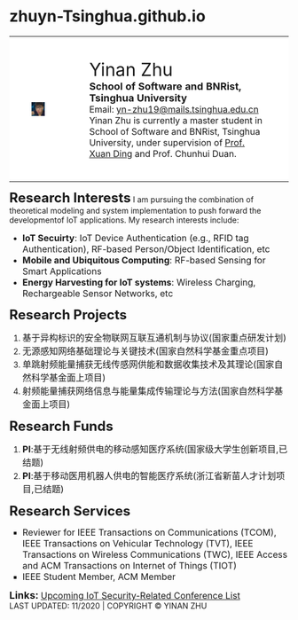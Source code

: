 # zhuyn-Tsinghua.github.io
<table border="0" align="center">
<td width="150" valign="center" bgcolor="ffffff" style="padding:40px">
<img border="0" src="yinan.jpg" width="150" align="left" style="border: 0px solid #FFFFFF; padding-left: 0px; padding-right: 0px; padding-top: 0px; padding-bottom: 0px"></td>
<td width="800" valign="center" bgcolor="ffffff" style="padding:40px">
<font size=6>Yinan Zhu</font>
<br>
<font size=4><b>School of Software and BNRist, Tsinghua University</b></font>
<br>
<font size=3>Email: <a href="yn-zhu19@mails.tsinghua.edu.cn">yn-zhu19@mails.tsinghua.edu.cn</a></font>
<br>
<font size=3>Yinan Zhu is currently a master student in School of Software and BNRist, Tsinghua University, under supervision of <a href="http://www.thss.tsinghua.edu.cn/publish/soft/3641/2019/20190823084735761189149/20190823084735761189149_.html">Prof. Xuan Ding</a> and Prof. Chunhui Duan.</font>
</td>
</table>
<font size=5><b>Research Interests</b></font>
I am pursuing the combination of theoretical modeling and system implementation to push forward the developmentof IoT applications. My research interests include:
<ul>
  <li><font size=3><b>IoT Secuirty</b>: IoT Device Authentication (e.g., RFID tag Authentication), RF-based Person/Object Identification, etc</font></li>
  <li><font size=3><b>Mobile and Ubiquitous Computing</b>: RF-based Sensing for Smart Applications</font></li>
  <li><font size=3><b>Energy Harvesting for IoT systems</b>: Wireless Charging, Rechargeable Sensor Networks, etc</font></li>
</ul>
<font size=5><b>Research Projects</b></font>
<ol type="1">
<li><font size=3>基于异构标识的安全物联网互联互通机制与协议(国家重点研发计划)</font></li>
<li><font size=3>无源感知网络基础理论与关键技术(国家自然科学基金重点项目)</font></li>
<li><font size=3>单跳射频能量捕获无线传感网供能和数据收集技术及其理论(国家自然科学基金面上项目)</font></li>
<li><font size=3>射频能量捕获网络信息与能量集成传输理论与方法(国家自然科学基金面上项目)</font></li>
</ol>
<font size=5><b>Research Funds</b></font>
<ol type="1">
<li><font size=3><b>PI</b>:基于无线射频供电的移动感知医疗系统(国家级大学生创新项目,已结题)</font></li>
<li><font size=3><b>PI</b>:基于移动医用机器人供电的智能医疗系统(浙江省新苗人才计划项目,已结题)</font></li>
</ol>
<font size=5><b>Research Services</b></font>
<ul type="square">
<li><font size=3>Reviewer for IEEE Transactions on Communications (TCOM), IEEE Transactions on Vehicular Technology (TVT), IEEE Transactions on Wireless Communications (TWC), IEEE Access and ACM Transactions on Internet of Things (TIOT)</font></li>
<li><font size=3>IEEE Student Member, ACM Member</font></li>
</ul>
<font style="line-height:80%;" size=4><b>Links:</b></font>
<font size=3><a href="https://zhuyn-tsinghua.github.io/list.html">Upcoming IoT Security-Related Conference List</a></font> 
<br> 
LAST UPDATED: 11/2020 | COPYRIGHT © YINAN ZHU
